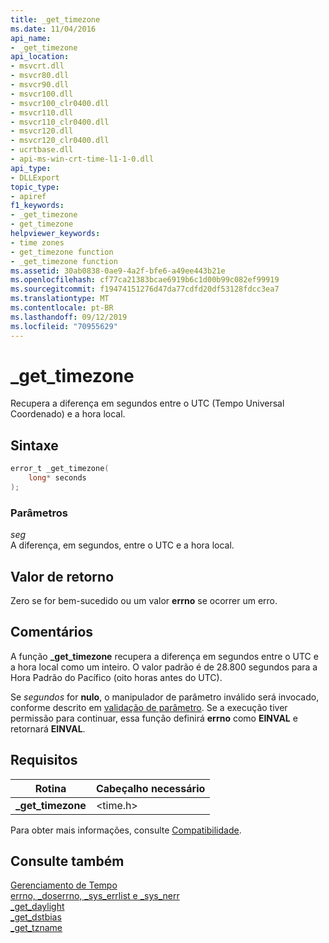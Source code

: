 ```yaml
---
title: _get_timezone
ms.date: 11/04/2016
api_name:
- _get_timezone
api_location:
- msvcrt.dll
- msvcr80.dll
- msvcr90.dll
- msvcr100.dll
- msvcr100_clr0400.dll
- msvcr110.dll
- msvcr110_clr0400.dll
- msvcr120.dll
- msvcr120_clr0400.dll
- ucrtbase.dll
- api-ms-win-crt-time-l1-1-0.dll
api_type:
- DLLExport
topic_type:
- apiref
f1_keywords:
- _get_timezone
- get_timezone
helpviewer_keywords:
- time zones
- get_timezone function
- _get_timezone function
ms.assetid: 30ab0838-0ae9-4a2f-bfe6-a49ee443b21e
ms.openlocfilehash: cf77ca21383bcae6919b6c1d00b99c082ef99919
ms.sourcegitcommit: f19474151276d47da77cdfd20df53128fdcc3ea7
ms.translationtype: MT
ms.contentlocale: pt-BR
ms.lasthandoff: 09/12/2019
ms.locfileid: "70955629"
---
```

# <a name="_get_timezone"></a>_get_timezone

Recupera a diferença em segundos entre o UTC (Tempo Universal Coordenado) e a hora local.

## <a name="syntax"></a>Sintaxe

```C
error_t _get_timezone(
    long* seconds
);
```

### <a name="parameters"></a>Parâmetros

*seg*<br/>
A diferença, em segundos, entre o UTC e a hora local.

## <a name="return-value"></a>Valor de retorno

Zero se for bem-sucedido ou um valor **errno** se ocorrer um erro.

## <a name="remarks"></a>Comentários

A função **_get_timezone** recupera a diferença em segundos entre o UTC e a hora local como um inteiro. O valor padrão é de 28.800 segundos para a Hora Padrão do Pacífico (oito horas antes do UTC).

Se *segundos* for **nulo**, o manipulador de parâmetro inválido será invocado, conforme descrito em [validação de parâmetro](../../c-runtime-library/parameter-validation.md). Se a execução tiver permissão para continuar, essa função definirá **errno** como **EINVAL** e retornará **EINVAL**.

## <a name="requirements"></a>Requisitos

|Rotina|Cabeçalho necessário|
|-------------|---------------------|
|**_get_timezone**|\<time.h>|

Para obter mais informações, consulte [Compatibilidade](../../c-runtime-library/compatibility.md).

## <a name="see-also"></a>Consulte também

[Gerenciamento de Tempo](../../c-runtime-library/time-management.md)<br/>
[errno, _doserrno, _sys_errlist e _sys_nerr](../../c-runtime-library/errno-doserrno-sys-errlist-and-sys-nerr.md)<br/>
[_get_daylight](get-daylight.md)<br/>
[_get_dstbias](get-dstbias.md)<br/>
[_get_tzname](get-tzname.md)<br/>
